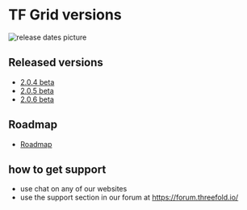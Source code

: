 # TF Grid versions

![release dates picture](releasenotes.png)

## Released versions

- [2.0.4 beta](release_note_2.0.4.md)
- [2.0.5 beta](release_note_2.0.5.md)
- [2.0.6 beta](release_note_2.0.6.md)

## Roadmap

- [Roadmap](info:roadmap.md)

## how to get support

- use chat on any of our websites
- use the support section in our forum at https://forum.threefold.io/
